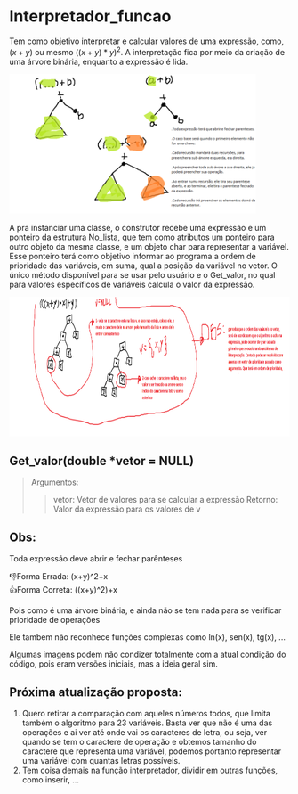 # Interpretador_funcao

Tem como objetivo interpretar e calcular valores de uma expressão, como, $\left(x+y\right)$ ou mesmo $\left(\left(x+y\right)*y\right)^2$. A interpretação fica por meio da criação de uma árvore binária, enquanto a expressão é lida.

<img height="250em" src="https://github.com/MarcioB1999/Interpretador_funcao/blob/main/Imgs/Algoritmo.png"/>

A pra instanciar uma classe, o construtor recebe uma expressão e um ponteiro da estrutura No_lista, que tem como atributos um ponteiro para outro objeto da mesma classe, e um objeto char para representar a variável. Esse ponteiro terá como objetivo informar ao programa a ordem de prioridade das variáveis, em suma, qual a posição da variável no vetor. O único método disponível para se usar pelo usuário e o Get_valor, no qual para valores específicos de variáveis calcula o valor da expressão.

<img height="250em" src="https://github.com/MarcioB1999/Interpretador_funcao/blob/main/Imgs/ReconhecerVariaveis.png"/>

## Get_valor(double *vetor = NULL)
>Argumentos:
>> vetor: Vetor de valores para se calcular a expressão
>Retorno: Valor da expressão para os valores de v


## Obs: 

Toda expressão deve abrir e fechar parênteses

👎Forma Errada: (x+y)^2+x\
👍Forma Correta: ((x+y)^2)+x

Pois como é uma árvore binária, e ainda não se tem nada para se verificar prioridade de operações

Ele tambem não reconhece funções complexas como ln(x), sen(x), tg(x), ...

Algumas imagens podem não condizer totalmente com a atual condição do código, pois eram versões iniciais, mas a ideia geral sim.

## Próxima atualização proposta: 




<ol>
  
<li>
  Quero retirar a comparação com aqueles números todos, que limita também o algoritmo para 23 variáveis. Basta ver que não é uma das operações e ai ver até onde vai os caracteres de letra, ou seja, ver quando se tem o caractere de operação e obtemos tamanho do caractere que representa uma variável, podemos portanto representar uma variável com quantas letras possíveis.
</li>

<li>
  Tem coisa demais na função interpretador, dividir em outras funções, como inserir, ...
</li>
</ol>





